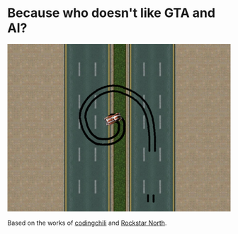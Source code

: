 # Because who doesn't like GTA and AI?

![screenshot](media/screenshot.png)

Based on the works of [codingchili](https://github.com/codingchili/py-race) and [Rockstar North](http://rockstarnorth.com/).
